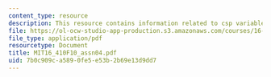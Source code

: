 ```yaml
---
content_type: resource
description: This resource contains information related to csp variable.
file: https://ol-ocw-studio-app-production.s3.amazonaws.com/courses/16-410-principles-of-autonomy-and-decision-making-fall-2010/7b0c909ca5890fe5e53b2b69e13d9dd7_MIT16_410F10_assn04.pdf
file_type: application/pdf
resourcetype: Document
title: MIT16_410F10_assn04.pdf
uid: 7b0c909c-a589-0fe5-e53b-2b69e13d9dd7
---
```

